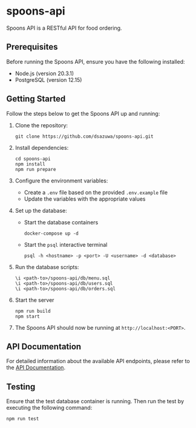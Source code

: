 # spoons-api

Spoons API is a RESTful API for food ordering.

## Prerequisites

Before running the Spoons API, ensure you have the following installed:

- Node.js (version 20.3.1)
- PostgreSQL (version 12.15)

## Getting Started

Follow the steps below to get the Spoons API up and running:

1. Clone the repository:

   ```shell
   git clone https://github.com/dsazuwa/spoons-api.git

2. Install dependencies:

   ```shell
   cd spoons-api
   npm install
   npm run prepare

3. Configure the environment variables:
   * Create a `.env` file based on the provided `.env.example` file
   * Update the variables with the appropriate values

4. Set up the database:
   * Start the database containers
     
     ```shell
     docker-compose up -d
     
   * Start the `psql` interactive terminal

     ```shell
     psql -h <hostname> -p <port> -U <username> -d <database>     

5. Run the database scripts:
   
   ```shell
   \i <path-to>/spoons-api/db/menu.sql
   \i <path-to>/spoons-api/db/users.sql
   \i <path-to>/spoons-api/db/orders.sql

6. Start the server

   ```shell
   npm run build
   npm start

7. The Spoons API should now be running at `http://localhost:<PORT>`.

## API Documentation
For detailed information about the available API endpoints, please refer to the [API Documentation](https://documenter.getpostman.com/view/19231873/2s93z86NgN).

## Testing
Ensure that the test database container is running. Then run the test by executing the following command:

   ```shell
   npm run test